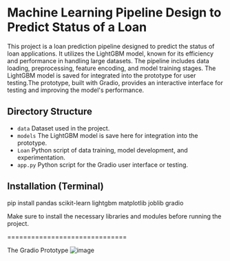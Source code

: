 Machine Learning Pipeline Design to Predict Status of a Loan 
==============================
This project is a loan prediction pipeline designed to predict the status of loan applications. 
It utilizes the LightGBM model, known for its efficiency and performance in handling large datasets. The pipeline includes data loading, preprocessing, feature encoding, and model training stages. The LightGBM model is saved for integrated into the prototype for user testing.The prototype, built with Gradio, provides an interactive interface for testing and improving the model's performance.

Directory Structure
-------------------
- `data` Dataset used in the project.
- `models` The LightGBM model is save here for integration into the prototype.
- `Loan` Python script of data training, model development, and experimentation.
- `app.py` Python script for the Gradio user interface or testing.

Installation (Terminal)
------------
pip install pandas scikit-learn lightgbm matplotlib joblib gradio

Make sure to install the necessary libraries and modules before running the project.

==============================

The Gradio Prototype
![image](https://github.com/user-attachments/assets/e70c413f-77da-4bf9-a62d-86e03af2e075)
